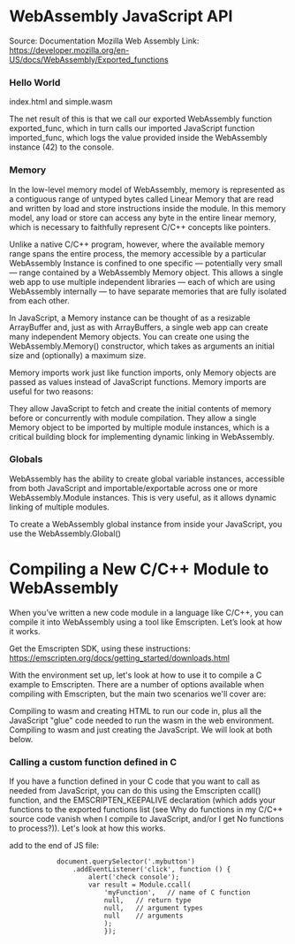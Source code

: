 # WebAssembly JavaScript API
Source: Documentation Mozilla Web Assembly 
Link: https://developer.mozilla.org/en-US/docs/WebAssembly/Exported_functions
### Hello World
index.html and simple.wasm

The net result of this is that we call our exported WebAssembly function exported_func, which in turn calls our imported JavaScript function imported_func, which logs the value provided inside the WebAssembly instance (42) to the console.

### Memory
In the low-level memory model of WebAssembly, memory is represented as a contiguous range of untyped bytes called Linear Memory that are read and written by load and store instructions inside the module.  In this memory model, any load or store can access any byte in the entire linear memory, which is necessary to faithfully represent C/C++ concepts like pointers.

Unlike a native C/C++ program, however, where the available memory range spans the entire process, the memory accessible by a particular WebAssembly Instance is confined to one specific — potentially very small — range contained by a WebAssembly Memory object.  This allows a single web app to use multiple independent libraries — each of which are using WebAssembly internally — to have separate memories that are fully isolated from each other.

In JavaScript, a Memory instance can be thought of as a resizable ArrayBuffer and, just as with ArrayBuffers, a single web app can create many independent Memory objects.  You can create one using the WebAssembly.Memory() constructor, which takes as arguments an initial size and (optionally) a maximum size.

Memory imports work just like function imports, only Memory objects are passed as values instead of JavaScript functions. Memory imports are useful for two reasons:

They allow JavaScript to fetch and create the initial contents of memory before or concurrently with module compilation.
They allow a single Memory object to be imported by multiple module instances, which is a critical building block for implementing dynamic linking in WebAssembly.

### Globals
WebAssembly has the ability to create global variable instances, accessible from both JavaScript and importable/exportable across one or more WebAssembly.Module instances. This is very useful, as it allows dynamic linking of multiple modules.

To create a WebAssembly global instance from inside your JavaScript, you use the WebAssembly.Global() 

# Compiling a New C/C++ Module to WebAssembly
When you’ve written a new code module in a language like C/C++, you can compile it into WebAssembly using a tool like Emscripten. Let’s look at how it works.

Get the Emscripten SDK, using these instructions: https://emscripten.org/docs/getting_started/downloads.html

With the environment set up, let's look at how to use it to compile a C example to Emscripten. There are a number of options available when compiling with Emscripten, but the main two scenarios we'll cover are:

Compiling to wasm and creating HTML to run our code in, plus all the JavaScript "glue" code needed to run the wasm in the web environment.
Compiling to wasm and just creating the JavaScript.
We will look at both below.

### Calling a custom function defined in C
If you have a function defined in your C code that you want to call as needed from JavaScript, you can do this using the Emscripten ccall() function, and the EMSCRIPTEN_KEEPALIVE declaration (which adds your functions to the exported functions list (see Why do functions in my C/C++ source code vanish when I compile to JavaScript, and/or I get No functions to process?)). Let's look at how this works.

add to the end of JS file:

```
            document.querySelector('.mybutton')
                .addEventListener('click', function () {
                    alert('check console');
                    var result = Module.ccall(
                        'myFunction',	// name of C function 
                        null,	// return type 
                        null,	// argument types 
                        null	// arguments 
                        ); 
                        });
```